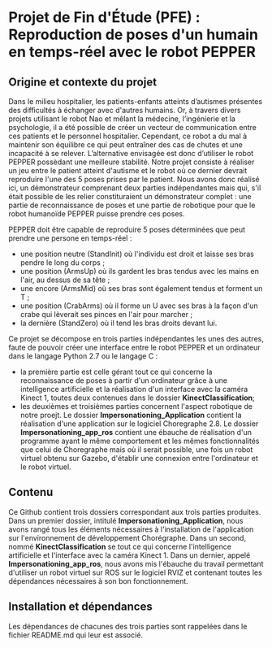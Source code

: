 # Projet de Fin d'Étude (PFE) : Reproduction de poses d'un humain en temps-réel avec le robot PEPPER

## Origine et contexte du projet 
Dans le milieu hospitalier, les patients-enfants atteints d’autismes présentes des difficultés à échanger avec d'autres humains. Or, à travers divers projets utilisant le robot Nao et mêlant la médecine, l’ingénierie et la psychologie, il a été possible de créer un vecteur de communication entre ces patients et le personnel hospitalier. Cependant, ce robot a du mal à maintenir son équilibre ce qui peut entraîner des cas de chutes et une incapacité à se relever. 
L’alternative envisagée est donc d’utiliser le robot PEPPER possèdant une meilleure stabilité. 
Notre projet consiste à réaliser un jeu entre le patient atteint d'autisme et le robot où ce dernier devrait reproduire l'une des 5 poses prises par le patient.
Nous avons donc réalisé ici, un démonstrateur comprenant deux parties indépendantes mais qui, s'il était possible de les relier constituraient un démonstrateur complet : une partie de reconnaissance de poses et une partie de robotique pour que le robot humanoïde PEPPER puisse prendre ces poses.  
    
PEPPER doit être capable de reproduire 5 poses déterminées que peut prendre une persone en temps-réel :
- une position neutre (StandInit) où l'individu est droit et laisse ses bras pendre le long du corps ;
- une position (ArmsUp) où ils gardent les bras tendus avec les mains en l'air, au dessus de sa tête ;
- une encore (ArmsMid) où ses bras sont également tendus et forment un T ;
- une position (CrabArms) où il forme un U avec ses bras à la façon d'un crabe qui lèverait ses pinces en l'air pour marcher ;
- la dernière (StandZero) où il tend les bras droits devant lui.  

Ce projet se décompose en trois parties indépendantes les unes des autres, faute de pouvoir créer une interface entre le robot PEPPER
et un ordinateur dans le langage Python 2.7 ou le langage C :
- la première partie est celle gérant tout ce qui concerne la reconnaissance de poses à partir d'un ordinateur grâce à une intelligence artificielle et la réalisation d'un interface avec la caméra Kinect 1, toutes deux contenues dans le dossier **KinectClassification**;
- les deuxièmes et troisièmes parties concernent l'aspect robotique de notre proejt. Le dossier **Impersonationing_Application** contient la réalisation d'une application sur le logiciel Choregraphe 2.8. Le dossier **Impersonationing_app_ros** contient une ébauche de réalisation d'un programme ayant le même comportement et les mêmes fonctionnalités que celui de Choregraphe mais où il serait possible, une fois un robot virtuel obtenu sur Gazebo, d'établir une connexion entre l'ordinateur et le robot virtuel.


## Contenu
Ce Github contient trois dossiers correspondant aux trois parties produites.  
Dans un premier dossier, intitulé **Impersonationing_Application**, nous avons rangé tous les éléments nécessaires à l'installation de l'application sur 
l'environnement de développement Chorégraphe. Dans un second, nommé **KinectClassification** se tout ce qui concerne l'intelligence artificielle et l'interface avec la caméra Kinect 1. Dans un dernier, appelé **Impersonationing_app_ros**, nous avons mis l'ébauche du travail permettant d'utiliser un robot virtuel sur ROS sur le logiciel RVIZ et contenant toutes les dépendances nécessaires à son bon fonctionnement. 

## Installation et dépendances
Les dépendances de chacunes des trois parties sont rappelées dans le fichier README.md qui leur est associé. 

